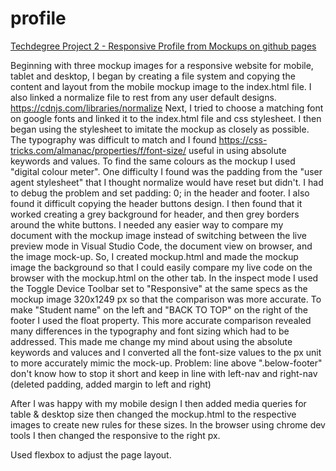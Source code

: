 # profile
[Techdegree Project 2 - Responsive Profile from Mockups on github pages](https://gracemarsh.github.io/responsive-profile-from-mockups/)

Beginning with three mockup images for a responsive website for mobile, tablet and desktop, I began by creating a file system and copying the content and layout from the mobile mockup image to the index.html file. I also linked a normalize file to rest from any user default designs. https://cdnjs.com/libraries/normalize 
Next, I tried to choose a matching font on google fonts and linked it to the index.html file and css stylesheet. 
I then began using the stylesheet to imitate the mockup as closely as possible. 
The typography was difficult to match and I found https://css-tricks.com/almanac/properties/f/font-size/ useful in using absolute keywords and values. 
To find the same colours as the mockup I used "digital colour meter".
One difficulty I found was the padding from the "user agent stylesheet" that I thought normalize would have reset but didn't. I had to debug the problem and set padding: 0; in the header and footer. I also found it difficult copying the header buttons design. I then found that it worked creating a grey background for header, and then grey borders around the white buttons.
I needed any easier way to compare my document with the mockup image instead of switching between the live preview mode in Visual Studio Code, the document view on browser, and the image mock-up. So, I created mockup.html and made the mockup image the background so that I could easily compare my live code on the browser with the mockup.html on the other tab. In the inspect mode I used the Toggle Device Toolbar set to "Responsive" at the same specs as the mockup image 320x1249 px so that the comparison was more accurate. 
To make "Student name" on the left and "BACK TO TOP" on the right of the footer I used the float property.
This more accurate comparison revealed many differences in the typography and font sizing which had to be addressed. This made me change my mind about using the absolute keywords and valuces and I converted all the font-size values to the px unit to more accurately mimic the mock-up.
Problem: line above ".below-footer" don't know how to stop it short and keep in line with left-nav and right-nav (deleted padding, added margin to left and right)

After I was happy with my mobile design I then added media queries for table & desktop size then changed the mockup.html to the respective images to create new rules for these sizes. 
In the browser using chrome dev tools I then changed the responsive to the right px.

Used flexbox to adjust the page layout.
